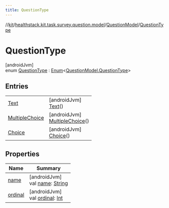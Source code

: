 ```yaml
---
title: QuestionType
---
```

//[kit](../../../../index.html)/[healthstack.kit.task.survey.question.model](../../index.html)/[QuestionModel](../index.html)/[QuestionType](index.html)



# QuestionType



[androidJvm]\
enum [QuestionType](index.html) : [Enum](https://kotlinlang.org/api/latest/jvm/stdlib/kotlin/-enum/index.html)&lt;[QuestionModel.QuestionType](index.html)&gt;



## Entries


| | |
|---|---|
| [Text](-text/index.html) | [androidJvm]<br>[Text](-text/index.html)() |
| [MultipleChoice](-multiple-choice/index.html) | [androidJvm]<br>[MultipleChoice](-multiple-choice/index.html)() |
| [Choice](-choice/index.html) | [androidJvm]<br>[Choice](-choice/index.html)() |


## Properties


| Name | Summary |
|---|---|
| [name](../../../healthstack.kit.ui/-button-shape/-s-q-u-a-r-e/index.html#-372974862%2FProperties%2F-106109196) | [androidJvm]<br>val [name](../../../healthstack.kit.ui/-button-shape/-s-q-u-a-r-e/index.html#-372974862%2FProperties%2F-106109196): [String](https://kotlinlang.org/api/latest/jvm/stdlib/kotlin/-string/index.html) |
| [ordinal](../../../healthstack.kit.ui/-button-shape/-s-q-u-a-r-e/index.html#-739389684%2FProperties%2F-106109196) | [androidJvm]<br>val [ordinal](../../../healthstack.kit.ui/-button-shape/-s-q-u-a-r-e/index.html#-739389684%2FProperties%2F-106109196): [Int](https://kotlinlang.org/api/latest/jvm/stdlib/kotlin/-int/index.html) |

